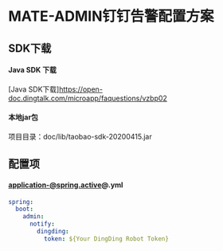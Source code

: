 # MATE-ADMIN钉钉告警配置方案

## SDK下载

#### Java SDK 下载

[Java SDK下载]https://open-doc.dingtalk.com/microapp/faquestions/vzbp02

#### 本地jar包

项目目录：doc/lib/taobao-sdk-20200415.jar

## 配置项

#### application-@spring.active@.yml

```yaml
spring:
  boot:
    admin:
      notify:
        dingding:
          token: ${Your DingDing Robot Token}
```
